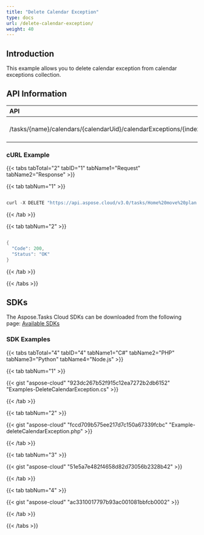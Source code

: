 ```yaml
---
title: "Delete Calendar Exception"
type: docs
url: /delete-calendar-exception/
weight: 40
---
```


## **Introduction**
This example allows you to delete calendar exception from calendar exceptions collection.
## **API Information**

|**API**|**Type**|**Description**|**Resource Link**|
| :- | :- | :- | :- |
|/tasks/{name}/calendars/{calendarUid}/calendarExceptions/{index}|DELETE|Delete a calendar Exception|[DeleteCalendarException](https://apireference.aspose.cloud/tasks/#/TasksCalendar/DeleteCalendarException)|
### **cURL Example**
{{< tabs tabTotal="2" tabID="1" tabName1="Request" tabName2="Response" >}}

{{< tab tabNum="1" >}}

```java

curl -X DELETE "https://api.aspose.cloud/v3.0/tasks/Home%20move%20plan.mpp/calendars/1/calendarExceptions/1" -H "accept: application/json"

```

{{< /tab >}}

{{< tab tabNum="2" >}}

```java

{  
  "Code": 200,
  "Status": "OK"
}

```

{{< /tab >}}

{{< /tabs >}}
## **SDKs**
The Aspose.Tasks Cloud SDKs can be downloaded from the following page: [Available SDKs](/tasks/available-sdks/)
### **SDK Examples**
{{< tabs tabTotal="4" tabID="4" tabName1="C#" tabName2="PHP" tabName3="Python" tabName4="Node.js" >}}

{{< tab tabNum="1" >}}

{{< gist "aspose-cloud" "923dc267b52f915c12ea7272b2db6152" "Examples-DeleteCalendarException.cs" >}}

{{< /tab >}}

{{< tab tabNum="2" >}}

{{< gist "aspose-cloud" "fccd709b575ee217d7c150a67339fcbc" "Example-deleteCalendarException.php" >}}

{{< /tab >}}

{{< tab tabNum="3" >}}

{{< gist "aspose-cloud" "51e5a7e482f4658d82d73056b2328b42" >}}

{{< /tab >}}

{{< tab tabNum="4" >}}

{{< gist "aspose-cloud" "ac3310017797b93ac001081bbfcb0002" >}}

{{< /tab >}}

{{< /tabs >}}

